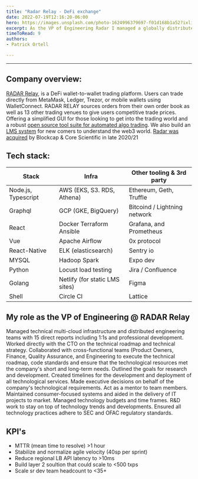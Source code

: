 ```yaml
---
title: "Radar Relay - DeFi exchange"
date: 2022-07-19T12:16:20-06:00
hero: https://images.unsplash.com/photo-1624996379697-f01d168b1a52?ixlib=rb-1.2.1&ixid=MnwxMjA3fDB8MHxwaG90by1wYWdlfHx8fGVufDB8fHx8&auto=format&fit=crop&w=1170&q=80
excerpt: As the VP of Engineering Radar I managed a globally distributed engineering team with 15 direct reports including 1:1s and professional development. 
timeToRead: 9
authors:
- Patrick Ortell

---
```

---
## Company overview:
 [RADAR Relay](https://radar.tech/), is a DeFi wallet-to-wallet trading platform. Users can trade directly from MetaMask, Ledger, Trezor, or mobile wallets using WalletConnect. RADAR RELAY sources orders from their own order book as well as 13 other trading venues to give users competitive trade prices. Offering a simplified GUI for those looking to get into the trading world and a robust [open source tool suite for automated algo trading](https://github.com/orgs/RadarTech/repositories). We also build an [LMS system](https://radar.tech/learn) for new comers to understand the web3 world. [ Radar was acquired](https://medium.com/radartech/radar-blockcap-core-scientific-b09d338f9f19) by Blockcap & Core Scientific in late 2020/21  


## Tech stack:
  | Stack               |Infra                          |Other tooling & 3rd party                         |
  |----------------|-------------------------------|-----------------------------|
  |Node.js, Typescript|AWS (EKS, S3. RDS, Athena)|Ethereum, Geth, Truffle            |
  |Graphql          |GCP (GKE, BigQuery)         |Bitcoind / Lightning network           |
  |React          |Docker Terraform Ansible      |Grafana, and Prometheus |
  |Vue             |Apache Airflow               |0x protocol|
  |React-Native   |ELK (elasticsearch)| Sentry io|
  |MYSQL          |Hadoop  Spark|Expo dev|
  |Python          |Locust load testing |Jira / Confluence|
  |Golang          |Netlify (for static LMS sites)   |Figma|
  |Shell          | Circle CI   |Lattice|




## My role as the VP of Engineering @ RADAR Relay
Managed technical multi-cloud infrastructure and distributed engineering teams with 15 direct reports including 1:1s and professional development. Worked directly with the CTO on the technical roadmap and technical strategy. Collaborated with cross-functional teams (Product Owners, Finance, Quality Assurance, and Engineering to execute the technical roadmap, code standards and ensure that the technological resources met the company's short and long-term needs. Outlined the goals for research and development. Created timelines for the development and deployment of all technological services. Made executive decisions on behalf of the company's technological requirements. Act as a mentor to team members. Maintained consumer-focused systems and aided in the delivery of IT projects to market. Managed technology budgets and time frames. R&D work to stay on top of technology trends and developments. Ensured all technology practices adhere to SEC and OFAC regulatory standards.



## KPI's
- MTTR (mean time to resolve) >1 hour
- Stabilize and normalize agile velocity (40sp per sprint)
- Reduce regional LB API latency to >10ms
- Build layer 2 soultion that could scale to <500 txps
- Scale sr dev team headcount to <35+